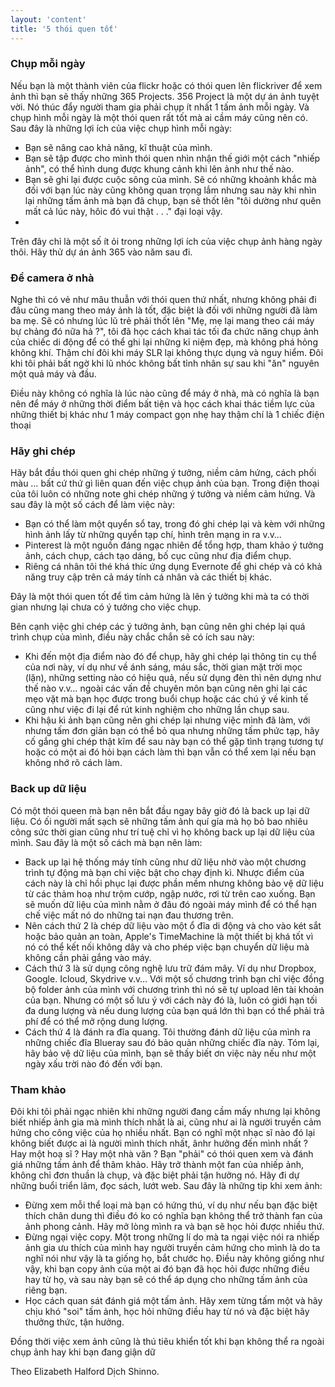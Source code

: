 ```yaml
---
layout: 'content'
title: '5 thói quen tốt'
---
```


### Chụp mỗi ngày

Nếu bạn là một thành viên của flickr hoặc có thói quen lên flickriver để xem ảnh thì bạn sẽ thấy những 365 Projects. 356 Project là một dự án ảnh tuyệt vời. Nó thúc đẩy người tham gia phải chụp ít nhất 1 tấm ảnh mỗi ngày. Và chụp hình mỗi ngày là một thói quen rất tốt mà ai cầm máy cũng nên có. Sau đây là những lợi ích của việc chụp hình mỗi ngày:

- Bạn sẽ nâng cao khả năng, kĩ thuật của mình.
- Bạn sẽ tập được cho mình thói quen nhìn nhận thế giới một cách "nhiếp ảnh", có thể hình dung được khung cảnh khi lên ảnh như thế nào.
- Bạn sẽ ghi lại được cuộc sông của mình. Sẽ có những khoảnh khắc mà đối với bạn lúc này cũng không quan trọng lắm nhưng sau này khi nhìn lại những tấm ảnh mà bạn đã chụp, bạn sẽ thốt lên "tôi dường như quên mất cả lúc này, hôic đó vui thật . . ." đại loại vậy.
- 
Trên đây chỉ là một số ít ỏi trong những lợi ích của việc chụp ảnh hàng ngày thôi. Hãy thử dự án ảnh 365 vào năm sau đi.

### Để camera ở nhà

Nghe thì có vẻ như mâu thuẫn với thói quen thứ nhất, nhưng không phải đi đâu cũng mang theo máy ảnh là tốt, đặc biệt là đối với những người đã làm ba mẹ. Sẽ có nhưng lúc lũ trẻ phải thốt lên "Mẹ, mẹ lại mang theo cái máy bự chảng đó nữa hả ?", tôi đã học cách khai tác tối đa chức năng chụp ảnh của chiếc di động để có thể ghi lại những kỉ niệm đẹp, mà không phá hỏng không khí. Thậm chí đôi khi máy SLR lại không thực dụng và nguy hiểm. Đôi khi tôi phải bất ngờ khi lũ nhóc không bất tỉnh nhân sự sau khi "ăn" nguyên một quả máy và đầu.
 
Điều này không có nghĩa là lúc nào cũng để máy ở nhà, mà có nghĩa là bạn nên để máy ở những thời điểm bất tiện và học cách khai thác tiềm lực của những thiết bị khác như 1 máy compact gọn nhẹ hay thậm chí là 1 chiếc điện thoại

### Hãy ghi chép

Hãy bắt đầu thói quen ghi chép những ý tưởng, niềm cảm hứng, cách phối màu … bất cứ thứ gì liên quan đến việc chụp ảnh của bạn. Trong điện thoại của tôi luôn có những note ghi chép những ý tưởng và niềm cảm hứng. Và sau đây là một số cách để làm việc này:

- Bạn có thể làm một quyển sổ tay, trong đó ghi chép lại và kèm với những hình ảnh lấy từ những quyển tạp chí, hình trên mạng in ra v.v…
- Pinterest là một nguồn đáng ngạc nhiên để tổng hợp, tham khảo ý tưởng ảnh, cách chụp, cách tạo dáng, bố cục cũng như địa điểm chụp.
- Riêng cá nhân tôi thé khá thíc ứng dụng Evernote để ghi chép và có khả năng truy cập trên cả máy tính cá nhân và các thiết bị khác.
 
Đây là một thói quen tốt để tìm cảm hứng là lên ý tưởng khi mà ta có thời gian nhưng lại chưa có ý tưởng cho việc chụp.

Bên cạnh việc ghi chép các ý tưởng ảnh, bạn cũng nên ghi chép lại quá trình chụp của mình, điều này chắc chắn sẽ có ích sau này:

- Khi đến một địa điểm nào đó để chụp, hãy ghi chép lại thông tin cụ thể của nơi này, ví dụ như về ánh sáng, máu sắc, thời gian mặt trời mọc (lặn), những setting nào có hiệu quả, nếu sử dụng đèn thì nên dựng như thế nào v.v… ngoài các vấn đề chuyên môn bạn cũng nên ghi lại các mẹo vặt mà bạn học được trong buổi chụp hoặc các chú ý về kinh tế cũng như việc đi lại để rút kinh nghiệm cho những lần chụp sau.
- Khi hậu kì ảnh bạn cũng nên ghi chép lại nhưng việc mình đã làm, với nhưng tấm đơn gỉản bạn có thể bỏ qua nhưng những tấm phức tạp, hãy cố gắng ghi chép thật kĩm để sau này bạn có thể gặp tình trạng tương tự hoặc có một ai đó hỏi bạn cách làm thì bạn vẫn có thể xem lại nếu bạn không nhớ rõ cách làm.


### Back up dữ liệu

Có một thói queen mà bạn nên bắt đầu ngay bây giờ đó là back up lại dữ liệu. Có ối người mất sạch sẽ những tấm ảnh quí gía mà họ bỏ bao nhiêu công sức thời gian cũng như trí tuệ chỉ vì họ không back up lại dữ liệu của mình. Sau đây là một số cách mà bạn nên làm:

- Back up lại hệ thống máy tính cũng như dữ liệu nhờ vào một chương trình tự động mà bạn chỉ việc bật cho chạy định kì. Nhược điểm của cách này là chỉ hồi phục lại được phần mềm nhưng không bảo vệ dữ liệu từ các thảm hoạ như trộm cướp, ngập nước, rơi từ trên cao xuống. Bạn sẽ muốn dữ liệu của mình nằm ở đâu đó ngoài máy mình để có thể hạn chế việc mất nó do những tai nạn đau thương trên.
- Nên cách thứ 2 là chép dữ liệu vào một ổ đĩa di động và cho vào két sắt hoặc bảo quản an toàn, Apple's TimeMachine là một thiết bị khá tốt vì nó có thể kết nối không dây và cho phép việc bạn chuyển dữ liệu mà không cần phải gắng vào máy.
- Cách thứ 3 là sử dụng công nghệ lưu trữ đám mây. Ví dụ như Dropbox, Google. Icloud, Skydrive v.v… Với một số chương trình bạn chỉ việc đồng bộ folder ảnh của mình với chương trình thì nó sẽ tự upload lên tài khoản của bạn. Nhưng có một số lưu ý với cách này đó là, luôn có giới hạn tối đa dung lượng và nếu dung lượng của bạn quá lớn thì bạn có thể phải trả phí để có thể mở rộng dung lượng.
- Cách thứ 4 là đánh ra đĩa quang. Tôi thường đánh dữ liệu của mình ra những chiếc đĩa Blueray sau đó bảo quản những chiếc đĩa này.
Tóm lại, hãy bảo vệ dữ liệu của mình, bạn sẽ thấy biết ơn việc này nếu như một ngày xấu trời nào đó đến với bạn.


### Tham khảo

Đôi khi tôi phải ngạc nhiên khi những người đang cầm mấy nhưng lại không biết nhiếp ảnh gia mà mình thích nhất là ai, cũng như ai là người truyền cảm hứng cho công việc của họ nhiều nhất. Bạn có nghĩ một nhạc sĩ nào đó lại không biết được ai là người mình thích nhất, ânhr hưởng đến mình nhất ? Hay một hoạ sĩ ? Hay một nhà văn ? Bạn "phải" có thói quen xem và đánh giá những tấm ảnh để thâm khảo. Hãy trở thành một fan của nhiếp ảnh, không chỉ đơn thuần là chụp, và đặc biệt phải tận hưởng nó. Hãy đi dự những buổi triển lãm, đọc sách, lướt web. Sau đây là những tip khi xem ảnh:

- Đừng xem mỗi thể loại mà bạn có hứng thú, ví dụ như nếu bạn đặc biệt thích chân dung thì điều đó ko có nghĩa bạn không thể trở thành fan của ảnh phong cảnh. Hãy mở lòng mình ra và bạn sẽ học hỏi được nhiều thứ.
- Đừng ngại việc copy. Một trong những lí do mà ta ngại việc nói ra nhiếp ảnh gia ưu thích của mình hay người truyền cảm hứng cho mình là do ta nghĩ nói như vậy là ta giống họ, bắt chước họ. Điều này không giống như vậy, khi bạn copy ảnh của một ai đó bạn đã học hỏi được những điều hay từ họ, và sau này bạn sẽ có thể áp dụng cho những tấm ảnh của riêng bạn.
- Học cách quan sát đánh giá một tấm ảnh. Hãy xem từng tấm một và hãy chịu khó "soi" tấm ảnh, học hỏi những điều hay từ nó và đặc biệt hãy thưởng thức, tận hưởng.

Đồng thời việc xem ảnh cũng là thú tiêu khiển tốt khi bạn không thể ra ngoài chụp ảnh hay khi bạn đang giận dữ

Theo Elizabeth Halford
Dịch Shinno.
